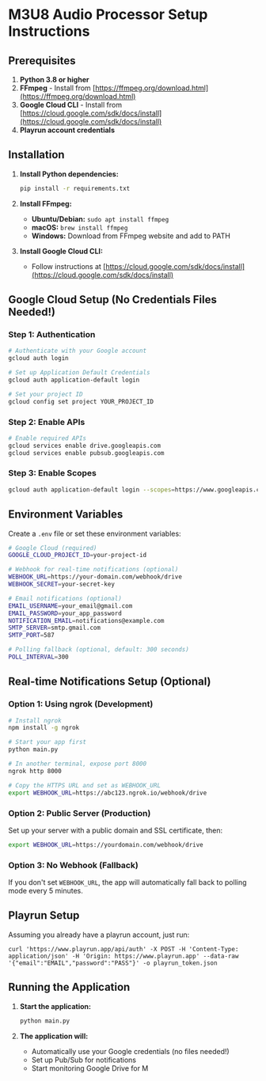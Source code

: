 # M3U8 Audio Processor Setup Instructions

## Prerequisites

1. **Python 3.8 or higher**
2. **FFmpeg** - Install from [https://ffmpeg.org/download.html](https://ffmpeg.org/download.html)
3. **Google Cloud CLI** - Install from [https://cloud.google.com/sdk/docs/install](https://cloud.google.com/sdk/docs/install)
4. **Playrun account credentials**

## Installation

1. **Install Python dependencies:**
   ```bash
   pip install -r requirements.txt
   ```

2. **Install FFmpeg:**
   - **Ubuntu/Debian:** `sudo apt install ffmpeg`
   - **macOS:** `brew install ffmpeg`
   - **Windows:** Download from FFmpeg website and add to PATH

3. **Install Google Cloud CLI:**
   - Follow instructions at [https://cloud.google.com/sdk/docs/install](https://cloud.google.com/sdk/docs/install)

## Google Cloud Setup (No Credentials Files Needed!)

### Step 1: Authentication
```bash
# Authenticate with your Google account
gcloud auth login

# Set up Application Default Credentials
gcloud auth application-default login

# Set your project ID
gcloud config set project YOUR_PROJECT_ID
```

### Step 2: Enable APIs
```bash
# Enable required APIs
gcloud services enable drive.googleapis.com
gcloud services enable pubsub.googleapis.com
```

### Step 3: Enable Scopes
```bash
gcloud auth application-default login --scopes=https://www.googleapis.com/auth/drive,https://www.googleapis.com/auth/cloud-platform
```

## Environment Variables

Create a `.env` file or set these environment variables:

```bash
# Google Cloud (required)
GOOGLE_CLOUD_PROJECT_ID=your-project-id

# Webhook for real-time notifications (optional)
WEBHOOK_URL=https://your-domain.com/webhook/drive
WEBHOOK_SECRET=your-secret-key

# Email notifications (optional)
EMAIL_USERNAME=your_email@gmail.com
EMAIL_PASSWORD=your_app_password
NOTIFICATION_EMAIL=notifications@example.com
SMTP_SERVER=smtp.gmail.com
SMTP_PORT=587

# Polling fallback (optional, default: 300 seconds)
POLL_INTERVAL=300
```

## Real-time Notifications Setup (Optional)

### Option 1: Using ngrok (Development)
```bash
# Install ngrok
npm install -g ngrok

# Start your app first
python main.py

# In another terminal, expose port 8000
ngrok http 8000

# Copy the HTTPS URL and set as WEBHOOK_URL
export WEBHOOK_URL=https://abc123.ngrok.io/webhook/drive
```

### Option 2: Public Server (Production)
Set up your server with a public domain and SSL certificate, then:
```bash
export WEBHOOK_URL=https://yourdomain.com/webhook/drive
```

### Option 3: No Webhook (Fallback)
If you don't set `WEBHOOK_URL`, the app will automatically fall back to polling mode every 5 minutes.

## Playrun Setup
Assuming you already have a playrun account, just run:

```
curl 'https://www.playrun.app/api/auth' -X POST -H 'Content-Type: application/json' -H 'Origin: https://www.playrun.app' --data-raw '{"email":"EMAIL","password":"PASS"}' -o playrun_token.json
```

## Running the Application

1. **Start the application:**
   ```bash
   python main.py
   ```

2. **The application will:**
   - Automatically use your Google credentials (no files needed!)
   - Set up Pub/Sub for notifications
   - Start monitoring Google Drive for M